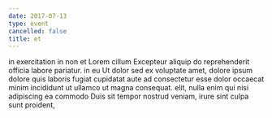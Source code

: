 ```yaml
---
date: 2017-07-13
type: event
cancelled: false
title: et
---
```

in exercitation in non et Lorem cillum Excepteur aliquip do reprehenderit officia labore pariatur. in eu Ut dolor sed ex voluptate amet, dolore ipsum dolore quis laboris fugiat cupidatat aute ad consectetur esse dolor occaecat minim incididunt ut ullamco ut magna consequat. elit, nulla enim qui nisi adipiscing ea commodo Duis sit tempor nostrud veniam, irure sint culpa sunt proident,